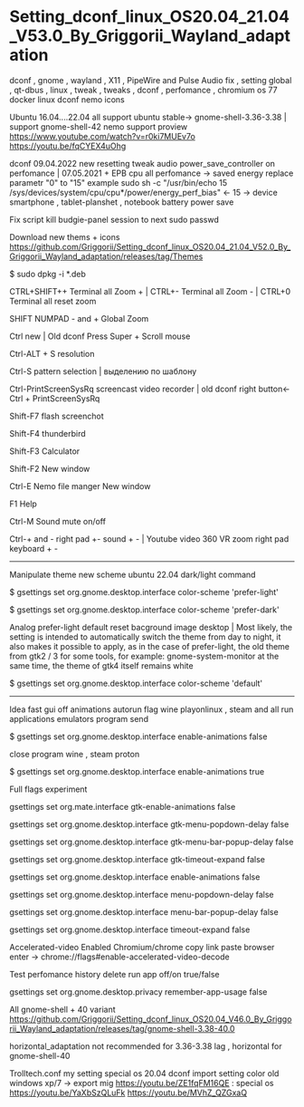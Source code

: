 # Setting_dconf_linux_OS20.04_21.04_V53.0_By_Griggorii_Wayland_adaptation
dconf , gnome , wayland , X11 , PipeWire and Pulse Audio fix , setting global , qt-dbus , linux , tweak , tweaks , dconf , perfomance , chromium os 77 docker linux dconf nemo icons


Ubuntu 16.04....22.04 all support ubuntu stable-> gnome-shell-3.36-3.38 | support gnome-shell-42 nemo support proview https://www.youtube.com/watch?v=r0ki7MUEv7o https://youtu.be/fqCYEX4uOhg

dconf 09.04.2022 new resetting tweak audio power_save_controller on perfomance | 07.05.2021 + EPB cpu all perfomance -> saved energy replace parametr "0" to "15" example sudo sh -c "/usr/bin/echo 15 /sys/devices/system/cpu/cpu*/power/energy_perf_bias" <- 15 -> device smartphone , tablet-planshet , notebook battery power save

Fix script kill budgie-panel session to next sudo passwd

Download new thems + icons https://github.com/Griggorii/Setting_dconf_linux_OS20.04_21.04_V52.0_By_Griggorii_Wayland_adaptation/releases/tag/Themes

$ sudo dpkg -i *.deb

CTRL+SHIFT++ Terminal all Zoom + | CTRL+- Terminal all Zoom - | CTRL+0 Terminal all reset zoom

SHIFT NUMPAD - and + Global Zoom

Ctrl new | Old dconf Press Super + Scroll mouse

Ctrl-ALT + S resolution

Ctrl-S pattern selection | выделению по шаблону

Ctrl-PrintScreenSysRq screencast video recorder | old dconf right button<-Ctrl + PrintScreenSysRq

Shift-F7 flash screenchot

Shift-F4 thunderbird

Shift-F3 Calculator

Shift-F2 New window

Ctrl-E Nemo file manger New window

F1 Help

Ctrl-M Sound mute on/off

Ctrl-+ and - right pad +- sound + - | Youtube video 360 VR zoom right pad keyboard + -

___________________________________________________

Manipulate theme new scheme ubuntu 22.04 dark/light command

$ gsettings set org.gnome.desktop.interface color-scheme 'prefer-light'

$ gsettings set org.gnome.desktop.interface color-scheme 'prefer-dark'

Analog prefer-light default reset bacground image desktop | Most likely, the setting is intended to automatically switch the theme from day to night, it also makes it possible to apply, as in the case of prefer-light, the old theme from gtk2 / 3 for some tools, for example: gnome-system-monitor at the same time, the theme of gtk4 itself remains white

$ gsettings set org.gnome.desktop.interface color-scheme 'default'
__________________________________________________

Idea fast gui off animations autorun flag wine playonlinux , steam and all run applications emulators program send

$ gsettings set org.gnome.desktop.interface enable-animations false

close program wine , steam proton

$ gsettings set org.gnome.desktop.interface enable-animations true

Full flags experiment

gsettings set org.mate.interface gtk-enable-animations false

gsettings set org.gnome.desktop.interface gtk-menu-popdown-delay false

gsettings set org.gnome.desktop.interface gtk-menu-bar-popup-delay false

gsettings set org.gnome.desktop.interface gtk-timeout-expand false

gsettings set org.gnome.desktop.interface enable-animations false

gsettings set org.gnome.desktop.interface menu-popdown-delay false

gsettings set org.gnome.desktop.interface menu-bar-popup-delay false

gsettings set org.gnome.desktop.interface timeout-expand false

Accelerated-video Enabled Chromium/chrome copy link paste browser enter -> chrome://flags#enable-accelerated-video-decode

Test perfomance history delete run app off/on true/false

gsettings set org.gnome.desktop.privacy remember-app-usage false

All gnome-shell + 40 variant https://github.com/Griggorii/Setting_dconf_linux_OS20.04_V46.0_By_Griggorii_Wayland_adaptation/releases/tag/gnome-shell-3.38-40.0

horizontal_adaptation not recommended for 3.36-3.38 lag , horizontal for gnome-shell-40

Trolltech.conf my setting special os 20.04 dconf import setting color old windows xp/7 -> export mig https://youtu.be/ZE1fqFM16QE : special os https://youtu.be/YaXbSzQLuFk https://youtu.be/MVhZ_QZGxaQ
